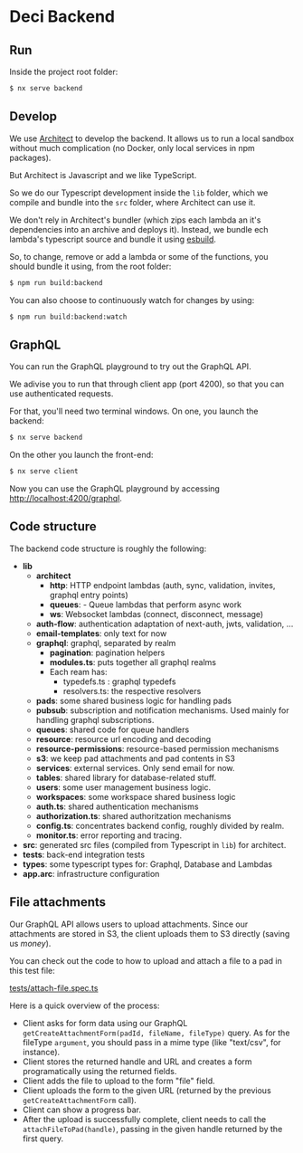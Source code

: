 # Deci Backend

## Run

Inside the project root folder:

```bash
$ nx serve backend
```

## Develop

We use [Architect](https://arc.codes) to develop the backend. It allows us to run a local sandbox without much complication (no Docker, only local services in npm packages).

But Architect is Javascript and we like TypeScript.

So we do our Typescript development inside the `lib` folder, which we compile and bundle into the `src` folder, where Architect can use it.

We don't rely in Architect's bundler (which zips each lambda an it's dependencies into an archive and deploys it). Instead, we bundle ech lambda's typescript source and bundle it using [esbuild](https://esbuild.github.io).

So, to change, remove or add a lambda or some of the functions, you should bundle it using, from the root folder:

```bash
$ npm run build:backend
```

You can also choose to continuously watch for changes by using:

```bash
$ npm run build:backend:watch
```

## GraphQL

You can run the GraphQL playground to try out the GraphQL API.

We adivise you to run that through client app (port 4200), so that you can use authenticated requests.

For that, you'll need two terminal windows. On one, you launch the backend:

```bash
$ nx serve backend
```

On the other you launch the front-end:

```bash
$ nx serve client
```

Now you can use the GraphQL playground by accessing [http://localhost:4200/graphql](http://localhost:4200/graphql).


## Code structure

The backend code structure is roughly the following:

- **lib**
  - **architect**
    - **http**: HTTP endpoint lambdas (auth, sync, validation, invites, graphql entry points)
    - **queues**: - Queue lambdas that perform async work
    - **ws**: Websocket lambdas (connect, disconnect, message)
  - **auth-flow**: authentication adaptation of next-auth, jwts, validation, ...
  - **email-templates**: only text for now
  - **graphql**: graphql, separated by realm
    - **pagination**: pagination helpers
    - **modules.ts**: puts together all graphql realms
    - Each ream has:
      - typedefs.ts : graphql typedefs
      - resolvers.ts: the respective resolvers
  - **pads**: some shared business logic for handling pads
  - **pubsub**: subscription and notification mechanisms. Used mainly for handling graphql subscriptions.
  - **queues**: shared code for queue handlers
  - **resource**: resource url encoding and decoding
  - **resource-permissions**: resource-based permission mechanisms
  - **s3**: we keep pad attachments and pad contents in S3
  - **services**: external services. Only send email for now.
  - **tables**: shared library for database-related stuff.
  - **users**: some user management business logic.
  - **workspaces**: some workspace shared business logic
  - **auth.ts**: shared authentication mechanisms
  - **authorization.ts**: shared authoritzation mechanisms
  - **config.ts**: concentrates backend config, roughly divided by realm.
  - **monitor.ts**: error reporting and tracing.
- **src**: generated src files (compiled from Typescript in `lib`) for architect.
- **tests**: back-end integration tests
- **types**: some typescript types for: Graphql, Database and Lambdas
- **app.arc**: infrastructure configuration


## File attachments

Our GraphQL API allows users to upload attachments. Since our attachments are stored in S3, the client uploads them to S3 directly (saving us $money$).

You can check out the code to how to upload and attach a file to a pad in this test file:

[tests/attach-file.spec.ts](tests/attach-file.spec.ts)

Here is a quick overview of the process:

* Client asks for form data using our GraphQL `getCreateAttachmentForm(padId, fileName, fileType)` query. As for the fileType `argument`, you should pass in a mime type (like "text/csv", for instance).
* Client stores the returned handle and URL and creates a form programatically using the returned fields.
* Client adds the file to upload to the form "file" field.
* Client uploads the form to the given URL (returned by the previous `getCreateAttachmentForm` call).
* Client can show a progress bar.
* After the upload is successfully complete, client needs to call the `attachFileToPad(handle)`, passing in the given handle returned by the first query.

